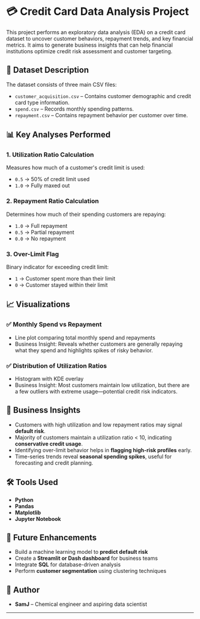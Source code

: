 # 💳 Credit Card Data Analysis Project

This project performs an exploratory data analysis (EDA) on a credit card dataset to uncover customer behaviors, repayment trends, and key financial metrics. It aims to generate business insights that can help financial institutions optimize credit risk assessment and customer targeting.

## 📁 Dataset Description

The dataset consists of three main CSV files:

- `customer_acquisition.csv` – Contains customer demographic and credit card type information.
- `spend.csv` – Records monthly spending patterns.
- `repayment.csv` – Contains repayment behavior per customer over time.

## 📊 Key Analyses Performed

### 1. **Utilization Ratio Calculation**
Measures how much of a customer's credit limit is used:
- `0.5` → 50% of credit limit used
- `1.0` → Fully maxed out

### 2. **Repayment Ratio Calculation**
Determines how much of their spending customers are repaying:
- `1.0` → Full repayment
- `0.5` → Partial repayment
- `0.0` → No repayment

### 3. **Over-Limit Flag**
Binary indicator for exceeding credit limit:
- `1` → Customer spent more than their limit
- `0` → Customer stayed within their limit

## 📈 Visualizations

### ✅ Monthly Spend vs Repayment
- Line plot comparing total monthly spend and repayments
- Business Insight: Reveals whether customers are generally repaying what they spend and highlights spikes of risky behavior.

### ✅ Distribution of Utilization Ratios
- Histogram with KDE overlay
- Business Insight: Most customers maintain low utilization, but there are a few outliers with extreme usage—potential credit risk indicators.

## 🧠 Business Insights

- Customers with high utilization and low repayment ratios may signal **default risk**.
- Majority of customers maintain a utilization ratio < 10, indicating **conservative credit usage**.
- Identifying over-limit behavior helps in **flagging high-risk profiles** early.
- Time-series trends reveal **seasonal spending spikes**, useful for forecasting and credit planning.

## 🛠️ Tools Used

- **Python**
- **Pandas**
- **Matplotlib**
- **Jupyter Notebook**

## 📌 Future Enhancements

- Build a machine learning model to **predict default risk**
- Create a **Streamlit or Dash dashboard** for business teams
- Integrate **SQL** for database-driven analysis
- Perform **customer segmentation** using clustering techniques

## 👤 Author

- **SamJ** – Chemical engineer and aspiring data scientist

---

